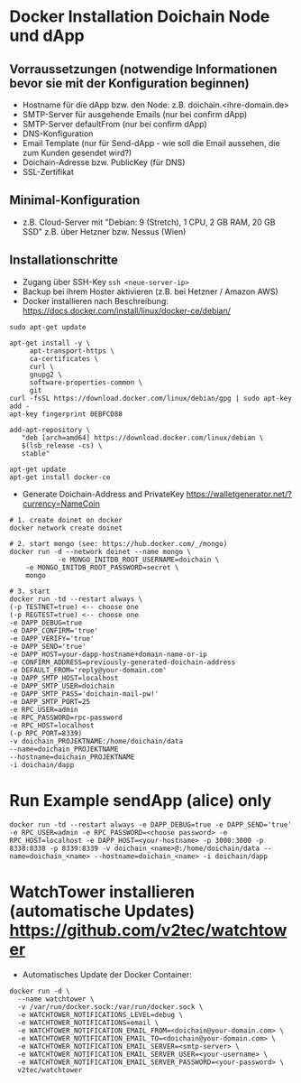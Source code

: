 # Docker Installation Doichain Node und dApp
## Vorraussetzungen (notwendige Informationen bevor sie mit der Konfiguration beginnen) 
- Hostname für die dApp bzw. den Node: z.B. doichain.<ihre-domain.de>
- SMTP-Server für ausgehende Emails (nur bei confirm dApp) 
- SMTP-Server defaultFrom (nur bei confirm dApp) 
- DNS-Konfiguration
- Email Template (nur für Send-dApp - wie soll die Email aussehen, die zum Kunden gesendet wird?) 
- Doichain-Adresse bzw. PublicKey (für DNS)
- SSL-Zertifikat 
## Minimal-Konfiguration
- z.B. Cloud-Server mit "Debian: 9 (Stretch), 1 CPU, 2 GB RAM, 20 GB SSD" z.B. über Hetzner bzw. Nessus (Wien)

## Installationschritte
- Zugang über SSH-Key ``ssh <neue-server-ip>``
- Backup bei ihrem Hoster aktivieren (z.B. bei Hetzner / Amazon AWS) 
- Docker installieren nach Beschreibung: https://docs.docker.com/install/linux/docker-ce/debian/
```
sudo apt-get update

apt-get install -y \
     apt-transport-https \
     ca-certificates \
     curl \
     gnupg2 \
     software-properties-common \
     git
curl -fsSL https://download.docker.com/linux/debian/gpg | sudo apt-key add -
apt-key fingerprint 0EBFCD88

add-apt-repository \
   "deb [arch=amd64] https://download.docker.com/linux/debian \
   $(lsb_release -cs) \
   stable"
   
apt-get update
apt-get install docker-ce
```
- Generate Doichain-Address and PrivateKey https://walletgenerator.net/?currency=NameCoin
```
# 1. create doinet on docker
docker network create doinet

# 2. start mongo (see: https://hub.docker.com/_/mongo) 
docker run -d --network doinet --name mongo \
            -e MONGO_INITDB_ROOT_USERNAME=doichain \
    -e MONGO_INITDB_ROOT_PASSWORD=secret \
    mongo

# 3. start 
docker run -td --restart always \
(-p TESTNET=true) <-- choose one
(-p REGTEST=true) <-- choose one
-e DAPP_DEBUG=true 
-e DAPP_CONFIRM='true' 
-e DAPP_VERIFY='true' 
-e DAPP_SEND='true'
-e DAPP_HOST=your-dapp-hostname+domain-name-or-ip
-e CONFIRM_ADDRESS=previously-generated-doichain-address 
-e DEFAULT_FROM='reply@your-domain.com' 
-e DAPP_SMTP_HOST=localhost 
-e DAPP_SMTP_USER=doichain 
-e DAPP_SMTP_PASS='doichain-mail-pw!' 
-e DAPP_SMTP_PORT=25 
-e RPC_USER=admin 
-e RPC_PASSWORD=rpc-password 
-e RPC_HOST=localhost
(-p RPC_PORT=8339)
-v doichain_PROJEKTNAME:/home/doichain/data 
--name=doichain_PROJEKTNAME 
--hostname=doichain_PROJEKTNAME 
-i doichain/dapp
```
# Run Example sendApp (alice) only
```
docker run -td --restart always -e DAPP_DEBUG=true -e DAPP_SEND='true' -e RPC_USER=admin -e RPC_PASSWORD=<choose password> -e RPC_HOST=localhost -e DAPP_HOST=<your-hostname> -p 3000:3000 -p 8338:8338 -p 8339:8339 -v doichain_<name>@:/home/doichain/data --name=doichain_<name> --hostname=doichain_<name> -i doichain/dapp
```
# WatchTower installieren (automatische Updates)  https://github.com/v2tec/watchtower
- Automatisches Update der Docker Container: 
```
docker run -d \
  --name watchtower \
  -v /var/run/docker.sock:/var/run/docker.sock \
  -e WATCHTOWER_NOTIFICATIONS_LEVEL=debug \
  -e WATCHTOWER_NOTIFICATIONS=email \
  -e WATCHTOWER_NOTIFICATION_EMAIL_FROM=<doichain@your-domain.com> \
  -e WATCHTOWER_NOTIFICATION_EMAIL_TO=<doichain@your-domain.com> \
  -e WATCHTOWER_NOTIFICATION_EMAIL_SERVER=<smtp-server> \
  -e WATCHTOWER_NOTIFICATION_EMAIL_SERVER_USER=<your-username> \
  -e WATCHTOWER_NOTIFICATION_EMAIL_SERVER_PASSWORD=<your-password> \
  v2tec/watchtower
```